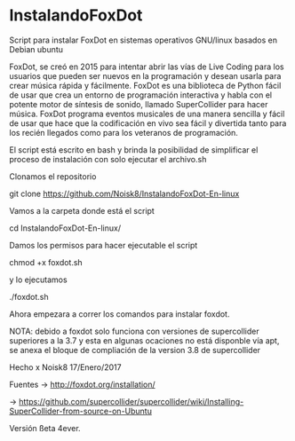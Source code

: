# InstalandoFoxDot

Script para instalar FoxDot en sistemas operativos GNU/linux basados en Debian ubuntu

FoxDot, se creó en 2015 para intentar abrir las vías de Live Coding para los usuarios que pueden ser nuevos en la programación y desean usarla para crear música rápida y fácilmente. FoxDot es una biblioteca de Python fácil de usar que crea un entorno de programación interactiva y habla con el potente motor de síntesis de sonido, llamado SuperCollider para hacer música. FoxDot programa eventos musicales de una manera sencilla y fácil de usar que hace que la codificación en vivo sea fácil y divertida tanto para los recién llegados como para los veteranos de programación. 


El script está escrito en bash y brinda la posibilidad de simplificar el proceso de instalación con solo ejecutar el archivo.sh


Clonamos el repositorio

git clone https://github.com/Noisk8/InstalandoFoxDot-En-linux

Vamos a la carpeta donde está el script

cd InstalandoFoxDot-En-linux/

Damos los permisos para hacer ejecutable el script

chmod +x foxdot.sh

y lo ejecutamos 

./foxdot.sh

Ahora empezara a correr los comandos para instalar foxdot.

NOTA: debido a  foxdot solo funciona con versiones de supercollider superiores a la 3.7 y esta en algunas ocaciones no está disponble vía apt, se anexa el bloque de compliación de la version 3.8 de supercollider 

Hecho x Noisk8 17/Enero/2017

Fuentes → http://foxdot.org/installation/

→ https://github.com/supercollider/supercollider/wiki/Installing-SuperCollider-from-source-on-Ubuntu







Versión ßeta 4ever.
